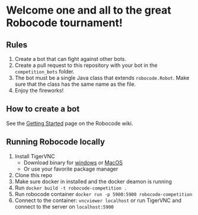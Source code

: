 # Welcome one and all to the great Robocode tournament!

## Rules

1. Create a bot that can fight against other bots.
1. Create a pull request to this repository with your bot in the `competition_bots` folder.
1. The bot must be a single Java class that extends `robocode.Robot`. Make sure that the class has the same name as the file.
1. Enjoy the fireworks!

## How to create a bot

See the [Getting Started](https://robowiki.net/wiki/Robocode/Getting_Started) page on the Robocode wiki.

## Running Robocode locally

1. Install TigerVNC
   - Download binary for [windows](https://sourceforge.net/projects/tigervnc/files/stable/1.12.0/tigervnc-winvnc-1.12.0.exe/download) or [MacOS](https://sourceforge.net/projects/tigervnc/files/stable/1.12.0/TigerVNC-1.12.0.dmg/download)
   - Or use your favorite package manager
1. Clone this repo
1. Make sure docker in installed and the docker deamon is running
1. Run `docker build -t robocode-competition .`
1. Run robocode container `docker run -p 5900:5900 robocode-competition`
1. Connect to the container: `vncviewer localhost` or run TigerVNC and connect to the server on `localhost:5900`
